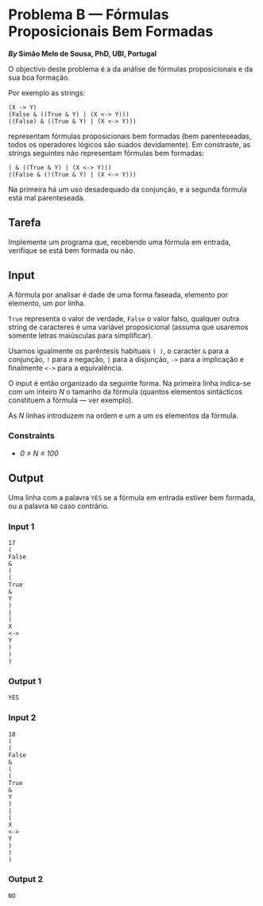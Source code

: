 # Problema B &mdash; Fórmulas Proposicionais Bem Formadas

**_By_ Simão Melo de Sousa, PhD, UBI, Portugal**

O objectivo deste problema é a da análise de fórmulas proposicionais e da sua boa formação.

Por exemplo as strings:

```
(X -> Y)
(False & ((True & Y) | (X <-> Y)))
((False) & ((True & Y) | (X <-> Y)))
```

representam fórmulas proposicionais bem formadas (bem parenteseadas, todos os operadores lógicos são suados devidamente). Em constraste, as strings seguintes não representam fórmulas bem formadas:

```
( & ((True & Y) | (X <-> Y)))
((False & (!(True & Y) | (X <-> Y)))
```

Na primeira há um uso desadequado da conjunção, e a segunda fórmula está mal parenteseada.


## Tarefa

Implemente um programa que, recebendo uma fórmula em entrada, verifique se está bem formada ou não.


## Input

A fórmula por analisar é dade de uma forma faseada, elemento por elemento, um por linha.

`True` representa o valor de verdade, `False` o valor falso, qualquer outra string de caracteres é uma variável proposicional (assuma que usaremos somente letras maiúsculas para simplificar).

Usamos igualmente os parêntesis habituais `( )`, o caracter `&` para a conjunção, `!` para a negação, `|` para a disjunção, `->` para a implicação e finalmente `<->` para a equivalência.

O input é então organizado da seguinte forma. Na primeira linha indica-se com um inteiro _N_ o tamanho da fórmula (quantos elementos sintácticos constituem a fórmula &mdash; ver exemplo).

As _N_ linhas introduzem na ordem e um a um os elementos da fórmula.


### Constraints

* _0 ≤ N ≤ 100_


## Output

Uma linha com a palavra `YES` se a fórmula em entrada estiver bem formada, ou a palavra `NO` caso contrário.


### Input 1

```
17
(
False
&
(
(
True
&
Y
)
|
(
X
<->
Y
)
)
)
```


### Output 1

```
YES
```


### Input 2

```
18
(
(
False
&
(
(
True
&
Y
)
|
(
X
<->
Y
)
)
)
```


### Output 2

```
NO
```
